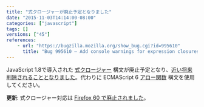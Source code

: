 ```yaml
---
title: "式クロージャーが廃止予定となりました"
date: "2015-11-03T14:14:00-08:00"
categories: ["javascript"]
tags: []
versions: ["45"]
references:
    - url: "https://bugzilla.mozilla.org/show_bug.cgi?id=995610"
      title: "Bug 995610 – Add console warnings for expression closures (shorthand function syntax)"
---
```

JavaScript 1.8で導入された [式クロージャー](https://developer.mozilla.org/ja/docs/Web/JavaScript/Reference/Operators/Expression_closures) 構文が廃止予定となり、[近い将来削除されることとなりました](https://www.fxsitecompat.com/ja/docs/2015/expression-closure-support-will-be-removed/)。代わりに ECMAScript 6 [アロー関数](https://developer.mozilla.org/ja/docs/Web/JavaScript/Reference/Functions/Arrow_functions) 構文を使用してください。

**更新**: 式クロージャー対応は [Firefox 60 で廃止されました](https://www.fxsitecompat.com/ja/docs/2017/expression-closure-support-has-been-removed/)。
